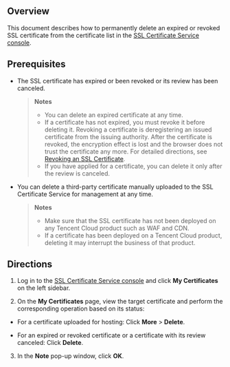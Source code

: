 ## Overview

This document describes how to permanently delete an expired or revoked SSL certificate from the certificate list in the [SSL Certificate Service console](https://console.cloud.tencent.com/certoverview).

## Prerequisites
- The SSL certificate has expired or been revoked or its review has been canceled.
  

   > **Notes**
   > 
   >   - You can delete an expired certificate at any time.
   >   - If a certificate has not expired, you must revoke it before deleting it. Revoking a certificate is deregistering an issued certificate from the issuing authority. After the certificate is revoked, the encryption effect is lost and the browser does not trust the certificate any more. For detailed directions, see [Revoking an SSL Certificate](https://intl.cloud.tencent.com/document/product/1007/44062).
   >   - If you have applied for a certificate, you can delete it only after the review is canceled.

- You can delete a third-party certificate manually uploaded to the SSL Certificate Service for management at any time.
  

   > **Notes**
   > 
   >   - Make sure that the SSL certificate has not been deployed on any Tencent Cloud product such as WAF and CDN.
   >   - If a certificate has been deployed on a Tencent Cloud product, deleting it may interrupt the business of that product.


## Directions
1. Log in to the [SSL Certificate Service console](https://console.cloud.tencent.com/certoverview) and click **My Certificates** on the left sidebar.

2. On the **My Certificates** page, view the target certificate and perform the corresponding operation based on its status:

  - For a certificate uploaded for hosting: Click **More** > **Delete**. 

  - For an expired or revoked certificate or a certificate with its review canceled: Click **Delete**. 

3. In the **Note** pop-up window, click **OK**.
